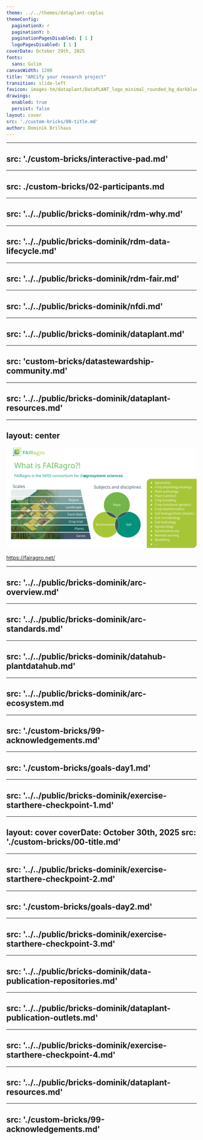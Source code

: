 ```yaml
---
theme: ../../themes/dataplant-ceplas
themeConfig:
  paginationX: r
  paginationY: b
  paginationPagesDisabled: [ 1 ]
  logoPagesDisabled: [ 1 ]
coverDate: October 29th, 2025
fonts:
  sans: Gulim
canvasWidth: 1200
title: "ARCify your research project"
transition: slide-left
favicon: images-tm/dataplant/DataPLANT_logo_minimal_rounded_bg_darkblue.svg
drawings:
  enabled: true
  persist: false
layout: cover
src: './custom-bricks/00-title.md'
author: Dominik Brilhaus
---
```


---
src: './custom-bricks/interactive-pad.md'
---

---
src: ./custom-bricks/02-participants.md
---

---
src: '../../public/bricks-dominik/rdm-why.md'
---

---
src: '../../public/bricks-dominik/rdm-data-lifecycle.md'
---

---
src: '../../public/bricks-dominik/rdm-fair.md'
---

---
src: '../../public/bricks-dominik/nfdi.md'
---

---
src: '../../public/bricks-dominik/dataplant.md'
---

---
src: 'custom-bricks/datastewardship-community.md'
---

---
src: '../../public/bricks-dominik/dataplant-resources.md'
---

---
layout: center
---

![alt text](./custom-bricks/fair-agro.svg)

<span class="flex flex-row justify-center">

https://fairagro.net/

</span>


---
src: '../../public/bricks-dominik/arc-overview.md'
---

---
src: '../../public/bricks-dominik/arc-standards.md'
---

---
src: '../../public/bricks-dominik/datahub-plantdatahub.md'
---

---
src: '../../public/bricks-dominik/arc-ecosystem.md
---

---
src: './custom-bricks/99-acknowledgements.md'
---

---
src: './custom-bricks/goals-day1.md'
---

---
src: '../../public/bricks-dominik/exercise-starthere-checkpoint-1.md'
---

---
layout: cover
coverDate: October 30th, 2025
src: './custom-bricks/00-title.md'
---

---
src: '../../public/bricks-dominik/exercise-starthere-checkpoint-2.md'
---


---
src: './custom-bricks/goals-day2.md'
---

<!-- This is the break point between 3 vs. 6 hrs workshops -->



---
src: '../../public/bricks-dominik/exercise-starthere-checkpoint-3.md'
---

---
src: '../../public/bricks-dominik/data-publication-repositories.md'
---

---
src: '../../public/bricks-dominik/dataplant-publication-outlets.md'
---




---
src: '../../public/bricks-dominik/exercise-starthere-checkpoint-4.md'
---

---
src: '../../public/bricks-dominik/dataplant-resources.md'
---

---
src: './custom-bricks/99-acknowledgements.md'
---

